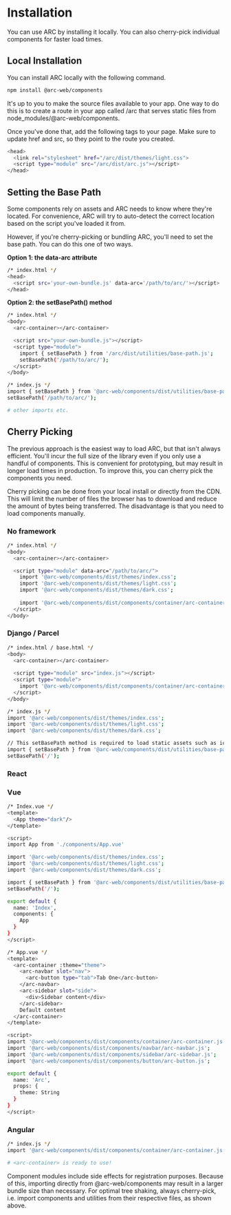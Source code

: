 # Installation

You can use ARC by installing it locally.
You can also cherry-pick individual components for faster load times.

## Local Installation

You can install ARC locally with the following command.

```bash
npm install @arc-web/components
```

It's up to you to make the source files available to your app.
One way to do this is to create a route in your app called /arc that serves static files from node_modules/@arc-web/components.

Once you've done that, add the following tags to your page. Make sure to update href and src, so they point to the route you created.

```bash
<head>
  <link rel="stylesheet" href="/arc/dist/themes/light.css">
  <script type="module" src="/arc/dist/arc.js"></script>
</head>
```

## Setting the Base Path

Some components rely on assets and ARC needs to know where they're located.
For convenience, ARC will try to auto-detect the correct location based on the script you've loaded it from.

However, if you're cherry-picking or bundling ARC, you'll need to set the base path. You can do this one of two ways.

**Option 1: the data-arc attribute**
```bash
/* index.html */
<head>
  <script src='your-own-bundle.js' data-arc='/path/to/arc/'></script>
</head>
```

**Option 2: the setBasePath() method**
```bash
/* index.html */
<body>
  <arc-container></arc-container>

  <script src="your-own-bundle.js"></script>
  <script type="module">
    import { setBasePath } from '/arc/dist/utilities/base-path.js';
    setBasePath('/path/to/arc/');
  </script>
</body>
```

```bash
/* index.js */
import { setBasePath } from '@arc-web/components/dist/utilities/base-path.js';
setBasePath('/path/to/arc/');

# other imports etc.
```

## Cherry Picking

The previous approach is the easiest way to load ARC, but that isn't always efficient.
You'll incur the full size of the library even if you only use a handful of components.
This is convenient for prototyping, but may result in longer load times in production.
To improve this, you can cherry pick the components you need.

Cherry picking can be done from your local install or directly from the CDN.
This will limit the number of files the browser has to download and reduce the amount of bytes being transferred.
The disadvantage is that you need to load components manually.

### No framework
```bash
/* index.html */
<body>
  <arc-container></arc-container>

  <script type="module" data-arc="/path/to/arc/">
    import '@arc-web/components/dist/themes/index.css';
    import '@arc-web/components/dist/themes/light.css';
    import '@arc-web/components/dist/themes/dark.css';
    
    import '@arc-web/components/dist/components/container/arc-container.js';
  </script>
</body>
```

### Django / Parcel
```bash
/* index.html / base.html */
<body>
  <arc-container></arc-container>
  
  <script type="module" src="index.js"></script>
  <script type="module">
    import '@arc-web/components/dist/components/container/arc-container.js';
  </script>
</body>
```

```bash
/* index.js */
import '@arc-web/components/dist/themes/index.css';
import '@arc-web/components/dist/themes/light.css';
import '@arc-web/components/dist/themes/dark.css';

// This setBasePath method is required to load static assets such as icons
import { setBasePath } from '@arc-web/components/dist/utilities/base-path.js';
setBasePath('/');
```

### React

### Vue
```bash
/* Index.vue */
<template>
  <App theme="dark"/>
</template>

<script>
import App from './components/App.vue'

import '@arc-web/components/dist/themes/index.css';
import '@arc-web/components/dist/themes/light.css';
import '@arc-web/components/dist/themes/dark.css';

import { setBasePath } from '@arc-web/components/dist/utilities/base-path.js';
setBasePath('/');

export default {
  name: 'Index',
  components: {
    App
  }
}
</script>
```

```bash
/* App.vue */
<template>
  <arc-container :theme="theme">
    <arc-navbar slot="nav">
      <arc-button type="tab">Tab One</arc-button>
    </arc-navbar>
    <arc-sidebar slot="side">
      <div>Sidebar content</div>
    </arc-sidebar>
    Default content
  </arc-container>
</template>

<script>
import '@arc-web/components/dist/components/container/arc-container.js';
import '@arc-web/components/dist/components/navbar/arc-navbar.js';
import '@arc-web/components/dist/components/sidebar/arc-sidebar.js';
import '@arc-web/components/dist/components/button/arc-button.js';

export default {
  name: 'Arc',
  props: {
    theme: String
  }
}
</script> 
```

### Angular


```bash
/* index.js */
import '@arc-web/components/dist/components/container/arc-container.js';

# <arc-container> is ready to use!
```

Component modules include side effects for registration purposes. 
Because of this, importing directly from @arc-web/components may result in a larger bundle size than necessary. 
For optimal tree shaking, always cherry-pick, i.e. import components and utilities from their respective files, as shown above.
